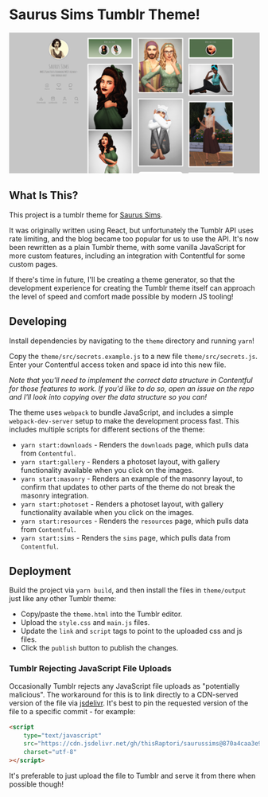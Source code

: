 # Saurus Sims Tumblr Theme!

<img src="https://raw.githubusercontent.com/jtmcgrath/saurussims/master/preview.png" />

## What Is This?

This project is a tumblr theme for [Saurus Sims](https://saurussims.tumblr.com/).

It was originally written using React, but unfortunately the Tumblr API uses rate limiting, and the blog became too popular for us to use the API. It's now been rewritten as a plain Tumblr theme, with some vanilla JavaScript for more custom features, including an integration with Contentful for some custom pages.

If there's time in future, I'll be creating a theme generator, so that the development experience for creating the Tumblr theme itself can approach the level of speed and comfort made possible by modern JS tooling!

## Developing

Install dependencies by navigating to the `theme` directory and running `yarn`!

Copy the `theme/src/secrets.example.js` to a new file `theme/src/secrets.js`. Enter your Contentful access token and space id into this new file.

_Note that you'll need to implement the correct data structure in Contentful for those features to work. If you'd like to do so, open an issue on the repo and I'll look into copying over the data structure so you can!_

The theme uses `webpack` to bundle JavaScript, and includes a simple `webpack-dev-server` setup to make the development process fast. This includes multiple scripts for different sections of the theme:

-   `yarn start:downloads` - Renders the `downloads` page, which pulls data from `Contentful`.
-   `yarn start:gallery` - Renders a photoset layout, with gallery functionality available when you click on the images.
-   `yarn start:masonry` - Renders an example of the masonry layout, to confirm that updates to other parts of the theme do not break the masonry integration.
-   `yarn start:photoset` - Renders a photoset layout, with gallery functionality available when you click on the images.
-   `yarn start:resources` - Renders the `resources` page, which pulls data from `Contentful`.
-   `yarn start:sims` - Renders the `sims` page, which pulls data from `Contentful`.

## Deployment

Build the project via `yarn build`, and then install the files in `theme/output` just like any other Tumblr theme:

-   Copy/paste the `theme.html` into the Tumblr editor.
-   Upload the `style.css` and `main.js` files.
-   Update the `link` and `script` tags to point to the uploaded css and js files.
-   Click the `publish` button to publish the changes.

### Tumblr Rejecting JavaScript File Uploads

Occasionally Tumblr rejects any JavaScript file uploads as "potentially malicious". The workaround for this is to link directly to a CDN-served version of the file via [jsdelivr](https://www.jsdelivr.com/). It's best to pin the requested version of the file to a specific commit - for example:

```html
<script
	type="text/javascript"
	src="https://cdn.jsdelivr.net/gh/thisRaptori/saurussims@870a4caa3e90f8d419bcfdd74b909fd96997ded0/theme/output/main.js"
	charset="utf-8"
></script>
```

It's preferable to just upload the file to Tumblr and serve it from there when possible though!
